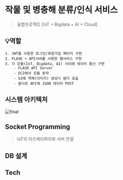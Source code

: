 # 작물 및 병충해 분류/인식 서비스
> 융합프로젝트 [IoT + Bigdata + AI + Cloud]  

##  💡역할
```
1. JWT를 사용한 로그인/회원가입 페이지 구현
2. FLASK + API서버를 사용한 웹서비스 구현
3. 각 모듈(IoT, Bigdata, AI) 사이에 데이터 통신 구현
	- FLASK API Server
	- EC2에서 모듈 동작
	- S3에 객체(이미지) 생성시 람다 호출
	- 람다로 API에 JSON 데이터 POST
```

## 시스템 아키텍처
![final](https://user-images.githubusercontent.com/57867611/119980231-f482b980-bff6-11eb-98e2-9546fd2fb157.png)


## Socket Programming
> IoT의 라즈베리파이와 서버 연결

## DB 설계

## Tech
